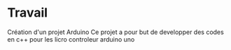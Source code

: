 # Travail
Création d'un projet Arduino
Ce projet a pour but de developper des codes en c++ pour les licro controleur arduino uno 
